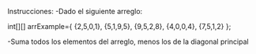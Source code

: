 Instrucciones:
-Dado el siguiente arreglo:

int[][] arrExample={
        {2,5,0,1},
        {5,1,9,5},
        {9,5,2,8},
        {4,0,0,4},
        {7,5,1,2}
    };

-Suma todos los elementos del arreglo, menos los de la diagonal principal
